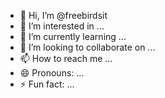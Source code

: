 - 👋 Hi, I’m @freebirdsit
- 👀 I’m interested in ...
- 🌱 I’m currently learning ...
- 💞️ I’m looking to collaborate on ...
- 📫 How to reach me ...
- 😄 Pronouns: ...
- ⚡ Fun fact: ...

<!---
freebirdsit/freebirdsit is a ✨ special ✨ repository because its `README.md` (this file) appears on your GitHub profile.
You can click the Preview link to take a look at your changes.
--->

